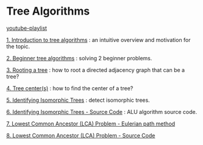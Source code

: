 # Tree Algorithms

[youtube-playlist](https://youtube.com/playlist?list=PLDV1Zeh2NRsDfGc8rbQ0_58oEZQVtvoIc&si=8E38jDEZ0503KeBs)

[1. Introduction to tree algorithms](videos/1.%20Introduction%20to%20tree%20algorithms/README.md) : an intuitive overview and motivation for the topic.

[2. Beginner tree algorithms](videos/2.%20Beginner%20tree%20algorithms/README.md) : solving 2 beginner problems.

[3. Rooting a tree](videos/3.%20Rooting%20a%20tree/README.md) :  how to root a directed adjacency graph that can be a tree?

[4. Tree center(s)](videos/4.%20Tree%20center(s)/README.md) : how to find the center of a tree?

[5. Identifying Isomorphic Trees](videos/5.%20Identifying%20Isomorphic%20Trees/README.md) : detect isomorphic trees.

[6. Identifying Isomorphic Trees - Source Code](videos/6.%20Identifying%20Isomorphic%20Trees%20-%20Source%20Code/README.md) : ALU algorithm source code.

[7. Lowest Common Ancestor (LCA) Problem - Eulerian path method](videos/7.%20Lowest%20Common%20Ancestor%20(LCA)%20Problem%20-%20Eulerian%20path%20method/README.md)

[8. Lowest Common Ancestor (LCA) Problem - Source Code](videos/8.%20Lowest%20Common%20Ancestor%20(LCA)%20Problem%20-%20Source%20Code/README.md)
